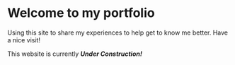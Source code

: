 # Welcome to my portfolio

Using this site to share my experiences to help get to know me better. Have a nice visit!

This website is currently **_Under Construction!_**
